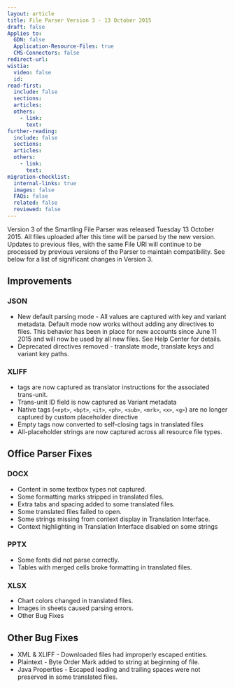 ```yaml
---
layout: article
title: File Parser Version 3 - 13 October 2015
draft: false
Applies to:
  GDN: false
  Application-Resource-Files: true
  CMS-Connectors: false
redirect-url:
wistia:
  video: false
  id:
read-first:
  include: false
  sections:
  articles:
  others:
    - link:
      text:
further-reading:
  include: false
  sections:
  articles:
  others:
    - link:
      text:
migration-checklist:
  internal-links: true
  images: false
  FAQs: false
  related: false
  reviewed: false
---
```



Version 3 of the Smartling File Parser was released Tuesday 13 October 2015. All files uploaded after this time will be parsed by the new version. Updates to previous files, with the same File URI will continue to be processed by previous versions of the Parser to maintain compatibility. See below for a list of significant changes in Version 3.

## Improvements

### JSON

* New default parsing mode - All values are captured with key and variant metadata. Default mode now works without adding any directives to files. This behavior has been in place for new accounts since June 11 2015 and will now be used by all new files. See Help Center for details.
* Deprecated directives removed - translate mode, translate keys and variant key paths.


### XLIFF

* <note> tags are now captured as translator instructions for the associated trans-unit.
* Trans-unit ID field is now captured as Variant metadata
* Native tags (`<ept>`, `<bpt>`, `<it>`, `<ph>`, `<sub>`, `<mrk>`, `<x>`, `<g>`) are no longer captured by custom placeholder directive
* Empty tags now converted to self-closing tags in translated files
* All-placeholder strings are now captured across all resource file types.


## Office Parser Fixes

### DOCX

* Content in some textbox types not captured.
* Some formatting marks stripped in translated files.
* Extra tabs and spacing added to some translated files.
* Some translated files failed to open.
* Some strings missing from context display in Translation Interface.
* Context highlighting in Translation Interface disabled on some strings


### PPTX

* Some fonts did not parse correctly.
* Tables with merged cells broke formatting in translated files.


### XLSX

* Chart colors changed in translated files.
* Images in sheets caused parsing errors.
* Other Bug Fixes


## Other Bug Fixes

* XML & XLIFF - Downloaded files had improperly escaped entities.
* Plaintext - Byte Order Mark added to string at beginning of file.
* Java Properties - Escaped leading and trailing spaces were not preserved in some translated files.